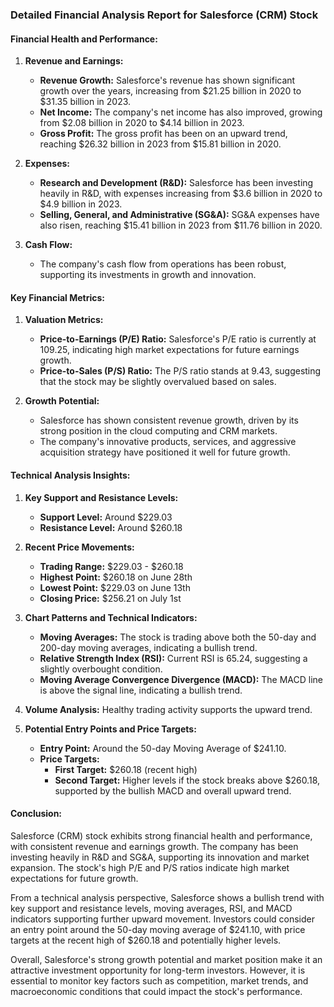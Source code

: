 ### Detailed Financial Analysis Report for Salesforce (CRM) Stock

#### Financial Health and Performance:

1. **Revenue and Earnings:**
   - **Revenue Growth:** Salesforce's revenue has shown significant growth over the years, increasing from $21.25 billion in 2020 to $31.35 billion in 2023.
   - **Net Income:** The company's net income has also improved, growing from $2.08 billion in 2020 to $4.14 billion in 2023.
   - **Gross Profit:** The gross profit has been on an upward trend, reaching $26.32 billion in 2023 from $15.81 billion in 2020.

2. **Expenses:**
   - **Research and Development (R&D):** Salesforce has been investing heavily in R&D, with expenses increasing from $3.6 billion in 2020 to $4.9 billion in 2023.
   - **Selling, General, and Administrative (SG&A):** SG&A expenses have also risen, reaching $15.41 billion in 2023 from $11.76 billion in 2020.

3. **Cash Flow:**
   - The company's cash flow from operations has been robust, supporting its investments in growth and innovation.

#### Key Financial Metrics:

1. **Valuation Metrics:**
   - **Price-to-Earnings (P/E) Ratio:** Salesforce's P/E ratio is currently at 109.25, indicating high market expectations for future earnings growth.
   - **Price-to-Sales (P/S) Ratio:** The P/S ratio stands at 9.43, suggesting that the stock may be slightly overvalued based on sales.

2. **Growth Potential:**
   - Salesforce has shown consistent revenue growth, driven by its strong position in the cloud computing and CRM markets.
   - The company's innovative products, services, and aggressive acquisition strategy have positioned it well for future growth.

#### Technical Analysis Insights:

1. **Key Support and Resistance Levels:**
   - **Support Level:** Around $229.03
   - **Resistance Level:** Around $260.18

2. **Recent Price Movements:**
   - **Trading Range:** $229.03 - $260.18
   - **Highest Point:** $260.18 on June 28th
   - **Lowest Point:** $229.03 on June 13th
   - **Closing Price:** $256.21 on July 1st

3. **Chart Patterns and Technical Indicators:**
   - **Moving Averages:** The stock is trading above both the 50-day and 200-day moving averages, indicating a bullish trend.
   - **Relative Strength Index (RSI):** Current RSI is 65.24, suggesting a slightly overbought condition.
   - **Moving Average Convergence Divergence (MACD):** The MACD line is above the signal line, indicating a bullish trend.

4. **Volume Analysis:** Healthy trading activity supports the upward trend.

5. **Potential Entry Points and Price Targets:**
   - **Entry Point:** Around the 50-day Moving Average of $241.10.
   - **Price Targets:** 
     - **First Target:** $260.18 (recent high)
     - **Second Target:** Higher levels if the stock breaks above $260.18, supported by the bullish MACD and overall upward trend.

#### Conclusion:

Salesforce (CRM) stock exhibits strong financial health and performance, with consistent revenue and earnings growth. The company has been investing heavily in R&D and SG&A, supporting its innovation and market expansion. The stock's high P/E and P/S ratios indicate high market expectations for future growth.

From a technical analysis perspective, Salesforce shows a bullish trend with key support and resistance levels, moving averages, RSI, and MACD indicators supporting further upward movement. Investors could consider an entry point around the 50-day moving average of $241.10, with price targets at the recent high of $260.18 and potentially higher levels.

Overall, Salesforce's strong growth potential and market position make it an attractive investment opportunity for long-term investors. However, it is essential to monitor key factors such as competition, market trends, and macroeconomic conditions that could impact the stock's performance.